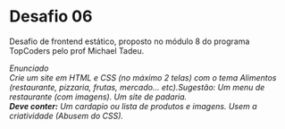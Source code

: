 <h1>Desafio 06</h1>

Desafio de frontend estático, proposto no módulo 8 do programa TopCoders pelo prof Michael Tadeu.

<i>Enunciado <br/>Crie um site em HTML e CSS (no máximo 2 telas) com o tema Alimentos (restaurante, pizzaria, frutas, mercado... etc).Sugestão: Um menu de restaurante (com imagens). Um site de padaria.<br/>**Deve conter:** Um cardapio ou lista de produtos e imagens. Usem a criatividade (Abusem do CSS).</i>

